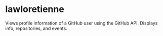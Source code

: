 # lawloretienne
Views profile information of a GitHub user using the GitHub API. Displays info, repositories, and events.
